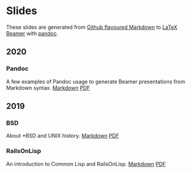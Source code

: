 
# Slides
These slides are generated from
[Github flavoured Markdown](https://github.github.com/gfm/)
to
[LaTeX Beamer](https://github.github.com/gfm/)
with
[pandoc](https://pandoc.org/).

## 2020

### Pandoc
A few examples of Pandoc usage to generate Beamer presentations from Markdown syntax.
[Markdown](https://github.com/thodg/slides/blob/master/pandoc/index.md)
[PDF](https://github.com/thodg/slides/blob/master/pandoc.pdf)

## 2019

### BSD
About *BSD and UNIX history.
[Markdown](https://github.com/thodg/slides/blob/master/bsd/index.md)
[PDF](https://github.com/thodg/slides/blob/master/bsd.pdf)

### RailsOnLisp
An introduction to Common Lisp and RailsOnLisp.
[Markdown](https://github.com/thodg/slides/blob/master/railsonlisp/index.md)
[PDF](https://github.com/thodg/slides/blob/master/railsonlisp.pdf)
